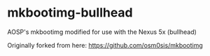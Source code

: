 # mkbootimg-bullhead
AOSP's mkbootimg modified for use with the Nexus 5x (bullhead)

Originally forked from here: https://github.com/osm0sis/mkbootimg
